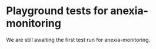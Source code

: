# Playground tests for anexia-monitoring
We are still awaiting the first test run for anexia-monitoring.
